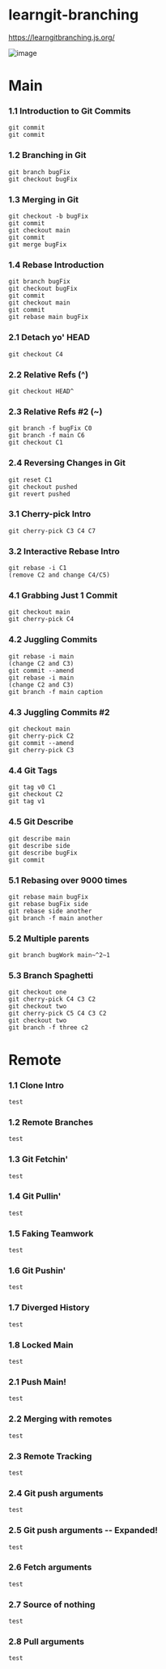 # learngit-branching
https://learngitbranching.js.org/

![image](https://github.com/user-attachments/assets/edfa57c2-23c1-4b48-80fc-29ad86e13603)


# Main

### 1.1 Introduction to Git Commits
```
git commit
git commit
```
### 1.2 Branching in Git
```
git branch bugFix
git checkout bugFix
```
### 1.3 Merging in Git
```
git checkout -b bugFix
git commit
git checkout main
git commit
git merge bugFix
```
### 1.4 Rebase Introduction
```
git branch bugFix
git checkout bugFix
git commit
git checkout main
git commit
git rebase main bugFix
```

### 2.1 Detach yo' HEAD
```
git checkout C4
```
### 2.2 Relative Refs (^)
```
git checkout HEAD^
```
### 2.3 Relative Refs #2 (~)
```
git branch -f bugFix C0
git branch -f main C6
git checkout C1
```
### 2.4 Reversing Changes in Git
```
git reset C1
git checkout pushed
git revert pushed
```

### 3.1 Cherry-pick Intro
```
git cherry-pick C3 C4 C7
```
### 3.2 Interactive Rebase Intro
```
git rebase -i C1
(remove C2 and change C4/C5)
```

### 4.1 Grabbing Just 1 Commit
```
git checkout main
git cherry-pick C4
```

### 4.2 Juggling Commits
```
git rebase -i main
(change C2 and C3)
git commit --amend
git rebase -i main
(change C2 and C3)
git branch -f main caption

```
### 4.3 Juggling Commits #2
```
git checkout main
git cherry-pick C2
git commit --amend
git cherry-pick C3
```
### 4.4 Git Tags
```
git tag v0 C1
git checkout C2
git tag v1
```
### 4.5 Git Describe
```
git describe main
git describe side
git describe bugFix
git commit
```

### 5.1 Rebasing over 9000 times
```
git rebase main bugFix
git rebase bugFix side
git rebase side another
git branch -f main another
```
### 5.2 Multiple parents
```
git branch bugWork main~^2~1
```
### 5.3 Branch Spaghetti
```
git checkout one
git cherry-pick C4 C3 C2
git checkout two
git cherry-pick C5 C4 C3 C2
git checkout two
git branch -f three c2
```


# Remote
### 1.1 Clone Intro
```
test
```
### 1.2 Remote Branches
```
test
```
### 1.3 Git Fetchin'
```
test
```
### 1.4 Git Pullin'
```
test
```
### 1.5 Faking Teamwork
```
test
```
### 1.6 Git Pushin'
```
test
```
### 1.7 Diverged History
```
test
```
### 1.8 Locked Main
```
test
```

### 2.1 Push Main!
```
test
```
### 2.2 Merging with remotes
```
test
```
### 2.3 Remote Tracking
```
test
```
### 2.4 Git push arguments
```
test
```
### 2.5 Git push arguments -- Expanded!
```
test
```
### 2.6 Fetch arguments
```
test
```
### 2.7 Source of nothing
```
test
```
### 2.8 Pull arguments
```
test
```
